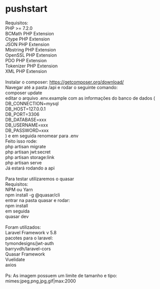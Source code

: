 # pushstart
Requisitos:<br>
PHP >= 7.2.0<br>
BCMath PHP Extension<br>
Ctype PHP Extension<br>
JSON PHP Extension<br>
Mbstring PHP Extension<br>
OpenSSL PHP Extension<br>
PDO PHP Extension<br>
Tokenizer PHP Extension<br>
XML PHP Extension<br>
<br>
Instalar o composer: https://getcomposer.org/download/<br>
Navegar até a pasta /api e rodar o seguinte comando:<br>
composer update<br>
editar o arquivo .env.example com as informações do banco de dados (<br>
DB_CONNECTION=mysql<br>
DB_HOST=127.0.0.1<br>
DB_PORT=3306<br>
DB_DATABASE=xxx<br>
DB_USERNAME=xxx<br>
DB_PASSWORD=xxx<br>
) e em seguida renomear para .env<br>
Feito isso rode:<br>
php artisan migrate<br>
php artisan jwt:secret<br>
php artisan storage:link<br>
php artisan serve<br>
Já estará rodando a api<br>
<br>
Para testar utilizaremos o quasar<br>
Requisitos:<br>
NPM ou Yarn<br>
npm install -g @quasar/cli<br>
entrar na pasta quasar e rodar:<br>
npm install<br>
em seguida<br>
quasar dev<br>
<br>
Foram utilizados:<br>
Laravel Framework v 5.8<br>
pacotes para o laravel:<br>
tymondesigns/jwt-auth<br>
barryvdh/laravel-cors<br>
Quasar Framework<br>
Vuelidate<br>
axios<br>
<br>
Ps: As imagem possuem um limite de tamanho e tipo: mimes:jpeg,png,jpg,gif|max:2000
